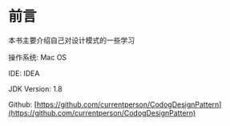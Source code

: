 # 前言

本书主要介绍自己对设计模式的一些学习

操作系统: Mac OS

IDE: IDEA

JDK Version: 1.8

Github: [https://github.com/currentperson/CodogDesignPattern](https://github.com/currentperson/CodogDesignPattern)

